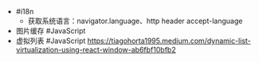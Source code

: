 - #i18n
	- 获取系统语言：navigator.language、http header accept-language
- 图片缓存 #JavaScript
- 虚拟列表 #JavaScript 
  https://tiagohorta1995.medium.com/dynamic-list-virtualization-using-react-window-ab6fbf10bfb2